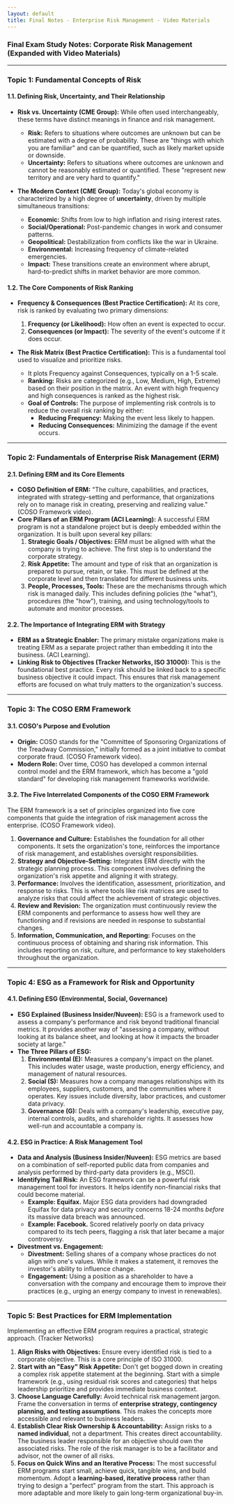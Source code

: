 ```yaml
---
layout: default
title: Final Notes - Enterprise Risk Management - Video Materials
---
```


### **Final Exam Study Notes: Corporate Risk Management (Expanded with Video Materials)**

---

### **Topic 1: Fundamental Concepts of Risk**

#### **1.1. Defining Risk, Uncertainty, and Their Relationship**

- **Risk vs. Uncertainty (CME Group):** While often used interchangeably, these terms have distinct meanings in finance and risk management.

  - **Risk:** Refers to situations where outcomes are unknown but can be estimated with a degree of probability. These are "things with which you are familiar" and can be quantified, such as likely market upside or downside.
  - **Uncertainty:** Refers to situations where outcomes are unknown and cannot be reasonably estimated or quantified. These "represent new territory and are very hard to quantify."

- **The Modern Context (CME Group):** Today's global economy is characterized by a high degree of **uncertainty**, driven by multiple simultaneous transitions:
  - **Economic:** Shifts from low to high inflation and rising interest rates.
  - **Social/Operational:** Post-pandemic changes in work and consumer patterns.
  - **Geopolitical:** Destabilization from conflicts like the war in Ukraine.
  - **Environmental:** Increasing frequency of climate-related emergencies.
  - **Impact:** These transitions create an environment where abrupt, hard-to-predict shifts in market behavior are more common.

#### **1.2. The Core Components of Risk Ranking**

- **Frequency & Consequences (Best Practice Certification):** At its core, risk is ranked by evaluating two primary dimensions:

  1.  **Frequency (or Likelihood):** How often an event is expected to occur.
  2.  **Consequences (or Impact):** The severity of the event's outcome if it does occur.

- **The Risk Matrix (Best Practice Certification):** This is a fundamental tool used to visualize and prioritize risks.
  - It plots Frequency against Consequences, typically on a 1-5 scale.
  - **Ranking:** Risks are categorized (e.g., Low, Medium, High, Extreme) based on their position in the matrix. An event with high frequency and high consequences is ranked as the highest risk.
  - **Goal of Controls:** The purpose of implementing risk controls is to reduce the overall risk ranking by either:
    - **Reducing Frequency:** Making the event less likely to happen.
    - **Reducing Consequences:** Minimizing the damage if the event occurs.

---

### **Topic 2: Fundamentals of Enterprise Risk Management (ERM)**

#### **2.1. Defining ERM and its Core Elements**

- **COSO Definition of ERM:** "The culture, capabilities, and practices, integrated with strategy-setting and performance, that organizations rely on to manage risk in creating, preserving and realizing value." (COSO Framework video).
- **Core Pillars of an ERM Program (ACI Learning):** A successful ERM program is not a standalone project but is deeply embedded within the organization. It is built upon several key pillars:
  1.  **Strategic Goals / Objectives:** ERM must be aligned with what the company is trying to achieve. The first step is to understand the corporate strategy.
  2.  **Risk Appetite:** The amount and type of risk that an organization is prepared to pursue, retain, or take. This must be defined at the corporate level and then translated for different business units.
  3.  **People, Processes, Tools:** These are the mechanisms through which risk is managed daily. This includes defining policies (the "what"), procedures (the "how"), training, and using technology/tools to automate and monitor processes.

#### **2.2. The Importance of Integrating ERM with Strategy**

- **ERM as a Strategic Enabler:** The primary mistake organizations make is treating ERM as a separate project rather than embedding it into the business. (ACI Learning).
- **Linking Risk to Objectives (Tracker Networks, ISO 31000):** This is the foundational best practice. Every risk should be linked back to a specific business objective it could impact. This ensures that risk management efforts are focused on what truly matters to the organization's success.

---

### **Topic 3: The COSO ERM Framework**

#### **3.1. COSO's Purpose and Evolution**

- **Origin:** COSO stands for the "Committee of Sponsoring Organizations of the Treadway Commission," initially formed as a joint initiative to combat corporate fraud. (COSO Framework video).
- **Modern Role:** Over time, COSO has developed a common internal control model and the ERM framework, which has become a "gold standard" for developing risk management frameworks worldwide.

#### **3.2. The Five Interrelated Components of the COSO ERM Framework**

The ERM framework is a set of principles organized into five core components that guide the integration of risk management across the enterprise. (COSO Framework video).

1.  **Governance and Culture:** Establishes the foundation for all other components. It sets the organization's tone, reinforces the importance of risk management, and establishes oversight responsibilities.
2.  **Strategy and Objective-Setting:** Integrates ERM directly with the strategic planning process. This component involves defining the organization's risk appetite and aligning it with strategy.
3.  **Performance:** Involves the identification, assessment, prioritization, and response to risks. This is where tools like risk matrices are used to analyze risks that could affect the achievement of strategic objectives.
4.  **Review and Revision:** The organization must continuously review the ERM components and performance to assess how well they are functioning and if revisions are needed in response to substantial changes.
5.  **Information, Communication, and Reporting:** Focuses on the continuous process of obtaining and sharing risk information. This includes reporting on risk, culture, and performance to key stakeholders throughout the organization.

---

### **Topic 4: ESG as a Framework for Risk and Opportunity**

#### **4.1. Defining ESG (Environmental, Social, Governance)**

- **ESG Explained (Business Insider/Nuveen):** ESG is a framework used to assess a company's performance and risk beyond traditional financial metrics. It provides another way of "assessing a company, without looking at its balance sheet, and looking at how it impacts the broader society at large."
- **The Three Pillars of ESG:**
  1.  **Environmental (E):** Measures a company's impact on the planet. This includes water usage, waste production, energy efficiency, and management of natural resources.
  2.  **Social (S):** Measures how a company manages relationships with its employees, suppliers, customers, and the communities where it operates. Key issues include diversity, labor practices, and customer data privacy.
  3.  **Governance (G):** Deals with a company's leadership, executive pay, internal controls, audits, and shareholder rights. It assesses how well-run and accountable a company is.

#### **4.2. ESG in Practice: A Risk Management Tool**

- **Data and Analysis (Business Insider/Nuveen):** ESG metrics are based on a combination of self-reported public data from companies and analysis performed by third-party data providers (e.g., MSCI).
- **Identifying Tail Risk:** An ESG framework can be a powerful risk management tool for investors. It helps identify non-financial risks that could become material.
  - **Example: Equifax.** Major ESG data providers had downgraded Equifax for data privacy and security concerns 18-24 months _before_ its massive data breach was announced.
  - **Example: Facebook.** Scored relatively poorly on data privacy compared to its tech peers, flagging a risk that later became a major controversy.
- **Divestment vs. Engagement:**
  - **Divestment:** Selling shares of a company whose practices do not align with one's values. While it makes a statement, it removes the investor's ability to influence change.
  - **Engagement:** Using a position as a shareholder to have a conversation with the company and encourage them to improve their practices (e.g., urging an energy company to invest in renewables).

---

### **Topic 5: Best Practices for ERM Implementation**

Implementing an effective ERM program requires a practical, strategic approach. (Tracker Networks)

1.  **Align Risks with Objectives:** Ensure every identified risk is tied to a corporate objective. This is a core principle of ISO 31000.
2.  **Start with an "Easy" Risk Appetite:** Don't get bogged down in creating a complex risk appetite statement at the beginning. Start with a simple framework (e.g., using residual risk scores and categories) that helps leadership prioritize and provides immediate business context.
3.  **Choose Language Carefully:** Avoid technical risk management jargon. Frame the conversation in terms of **enterprise strategy, contingency planning, and testing assumptions**. This makes the concepts more accessible and relevant to business leaders.
4.  **Establish Clear Risk Ownership & Accountability:** Assign risks to a **named individual**, not a department. This creates direct accountability. The business leader responsible for an objective should own the associated risks. The role of the risk manager is to be a facilitator and advisor, not the owner of all risks.
5.  **Focus on Quick Wins and an Iterative Process:** The most successful ERM programs start small, achieve quick, tangible wins, and build momentum. Adopt a **learning-based, iterative process** rather than trying to design a "perfect" program from the start. This approach is more adaptable and more likely to gain long-term organizational buy-in.
